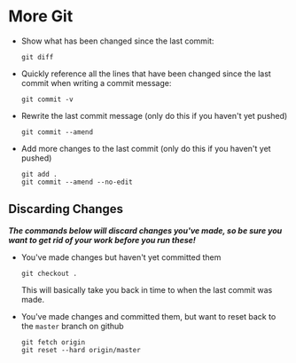 # More Git

- Show what has been changed since the last commit:

    ```
    git diff
    ```

- Quickly reference all the lines that have been changed since the last commit
  when writing a commit message:

    ```
    git commit -v
    ```

- Rewrite the last commit message (only do this if you haven't yet pushed)

    ```
    git commit --amend
    ```

- Add more changes to the last commit (only do this if you haven't yet pushed)

    ```
    git add .
    git commit --amend --no-edit
    ```

## Discarding Changes

**_The commands below will discard changes you've made, so be sure you want to
get rid of your work before you run these!_**

- You've made changes but haven't yet committed them

    ```
    git checkout .
    ```

    This will basically take you back in time to when the last commit was made.

- You've made changes and committed them, but want to reset back to the `master`
  branch on github

    ```
    git fetch origin
    git reset --hard origin/master
    ```
